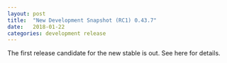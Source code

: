 ```yaml
---
layout: post
title:  "New Development Snapshot (RC1) 0.43.7"
date:   2018-01-22
categories: development release
---
```


The first release candidate for the new stable is out. See here for details.
